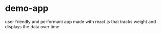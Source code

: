 # demo-app
user friendly and performant app made with react.js that tracks weight and displays the data over time
